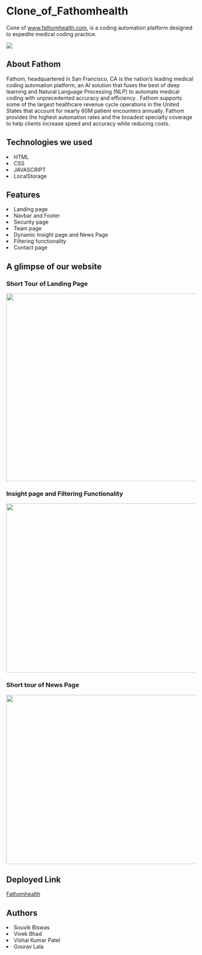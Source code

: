 # Clone_of_Fathomhealth
Cone of www.fathomhealth.com, is a coding automation platform designed to expedite medical coding practice.

<img src="https://assets.website-files.com/5e6c01bb5212506d6c119069/5ee401ee1f08215e6dbf0661_color-lettermark.svg"/>

## About Fathom
<p>Fathom, headquartered in San Francisco, CA is the nation’s leading medical coding automation platform, an AI solution that fuses the best of deep learning and Natural Language Processing (NLP) to automate medical coding with unprecedented accuracy and efficiency . Fathom supports some of the largest healthcare revenue cycle operations in the United States that account for nearly 60M patient encounters annually. Fathom provides the highest automation rates and the broadest specialty coverage to help clients increase speed and accuracy while reducing costs. </p>

## Technologies we used
<li> HTML </li>
<li> CSS </li>
<li> JAVASCRIPT </li>
<li> LocalStorage </li>

## Features

<li> Landing page </li>
<li> Navbar and Footer </li>
<li> Security page </li>
<li> Team page </li>
<li>  Dynamic Insight page and News Page</li>
<li> Filtering functionality </li>
<li> Contact page </li>

## A glimpse of our website


###  Short Tour of Landing Page


<img src="./gif/1.gif" width="900px" height="500px"/>


###  Insight page and Filtering Functionality


<img src="./gif/11.gif" width="900px" height="450px"/>



### Short tour of  News Page 


<img src="./gif/22.gif" width="900px" height="450px"/>

## Deployed Link
<a href="https://cheery-snickerdoodle-21f36c.netlify.app/">Fathomhealth</a>

## Authors

<li>Souvik Biswas</li>
<li>Vivek Bhad</li>
<li>Vishal Kumar Patel</li>
<li>Gourav Lala</li>

